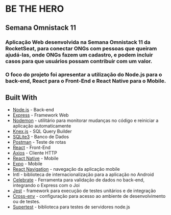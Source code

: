 # BE THE HERO

## Semana Omnistack 11

### Aplicação Web desenvolvida na Semana Omnistack 11 da RocketSeat, para conectar ONGs com pessoas que queiram ajudá-las, onde ONGs fazem um cadastro, e podem incluir casos para que usuários possam contribuir com um valor.
### O foco do projeto foi apresentar a utilização do Node.js para o back-end, React para o Front-End e React Native para o Mobile.

## Built With
* [Node.js](https://nodejs.org/en/) - Back-end
* [Express](https://expressjs.com/pt-br/) - Framework Web
* [Nodemon](https://nodemon.io/) - utilitário para monitorar mudanças no código e reiniciar a aplicação automaticamente
* [Knex.js](http://knexjs.org/) - SQL Query Builder
* [SQLite3](https://www.sqlite.org/) - Banco de Dados
* [Postman](https://www.postman.com/) - Teste de rotas
* [React](https://pt-br.reactjs.org/) - Front-End
* [Axios](https://www.npmjs.com/package/axios) - Cliente HTTP
* [React Native](https://reactnative.dev/) - Mobile
* [Expo](https://expo.io/) - Mobile
* [React Navigation](https://reactnavigation.org/) - navegação da aplicação mobile
* Intl - biblioteca de internacionalização para a aplicação no Android
* [Celebrate](https://github.com/arb/celebrate) - Ferramenta para validação de dados no back-end, integrando o Express com o Joi
* [Jest](https://jestjs.io/) - framework para execução de testes unitários e de integração
* [Cross-env](https://github.com/kentcdodds/cross-env) - configuração para acesso ao ambiente de desenvolvimento ou de testes.
* [Supertest](https://github.com/visionmedia/supertest) - biblioteca para testes de servidores node.js
